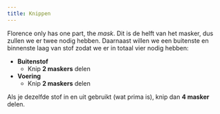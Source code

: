 ```yaml
---
title: Knippen
---
```


Florence only has one part, the _mask_. Dit is de helft van het masker, dus zullen we er twee nodig hebben. Daarnaast willen we een buitenste en binnenste laag van stof zodat we er in totaal vier nodig hebben:

- **Buitenstof**
  - Knip **2 maskers** delen
- **Voering**
  - Knip **2 maskers** delen

Als je dezelfde stof in en uit gebruikt (wat prima is), knip dan **4 masker** delen.
